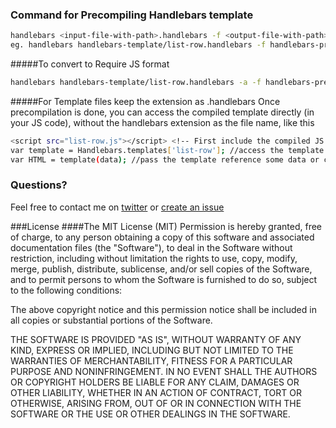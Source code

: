 ### Command for Precompiling Handlebars template

```bash
handlebars <input-file-with-path>.handlebars -f <output-file-with-path>.js
eg. handlebars handlebars-template/list-row.handlebars -f handlebars-precompiled-template/list-row.js
```
#####To convert to Require JS format
```bash
handlebars handlebars-template/list-row.handlebars -a -f handlebars-precompiled-template/list-row.js
```

#####For Template files keep the extension as .handlebars
	Once precompilation is done, you can access the compiled template directly (in your JS code), without the 
	handlebars extension as the file name, like this
```bash
<script src="list-row.js"></script> <!-- First include the compiled JS file after loading Handlebars.js -->
var template = Handlebars.templates['list-row']; //access the template reference 
var HTML = template(data); //pass the template reference some data or context
```
	
	
### Questions?
Feel free to contact me on [twitter](https://twitter.com/joseph_rialab) or [create an issue](https://github.com/jsphkhan/ReactNativeExamples/issues/new)

###License
####The MIT License (MIT)
Permission is hereby granted, free of charge, to any person obtaining a copy
of this software and associated documentation files (the "Software"), to deal
in the Software without restriction, including without limitation the rights
to use, copy, modify, merge, publish, distribute, sublicense, and/or sell
copies of the Software, and to permit persons to whom the Software is
furnished to do so, subject to the following conditions:

The above copyright notice and this permission notice shall be included in
all copies or substantial portions of the Software.

THE SOFTWARE IS PROVIDED "AS IS", WITHOUT WARRANTY OF ANY KIND, EXPRESS OR
IMPLIED, INCLUDING BUT NOT LIMITED TO THE WARRANTIES OF MERCHANTABILITY,
FITNESS FOR A PARTICULAR PURPOSE AND NONINFRINGEMENT. IN NO EVENT SHALL THE
AUTHORS OR COPYRIGHT HOLDERS BE LIABLE FOR ANY CLAIM, DAMAGES OR OTHER
LIABILITY, WHETHER IN AN ACTION OF CONTRACT, TORT OR OTHERWISE, ARISING FROM,
OUT OF OR IN CONNECTION WITH THE SOFTWARE OR THE USE OR OTHER DEALINGS IN
THE SOFTWARE.
